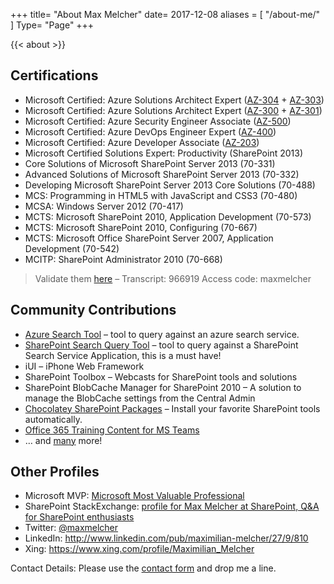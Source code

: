 +++
title= "About Max Melcher"
date= 2017-12-08
aliases = [
    "/about-me/"
]
Type= "Page"
+++

{{< about >}}

<!---
contact details:
{{< fancybox "" "qrcode_mme.png" "QRCode" "single_image" >}}
--->

## Certifications

- Microsoft Certified: Azure Solutions Architect Expert ([AZ-304](https://docs.microsoft.com/en-us/learn/certifications/exams/az-304) + [AZ-303](https://docs.microsoft.com/en-us/learn/certifications/exams/az-303))
- Microsoft Certified: Azure Solutions Architect Expert ([AZ-300](https://www.microsoft.com/en-us/learning/azure-solutions-architect.aspx) + [AZ-301](https://www.microsoft.com/en-us/learning/azure-solutions-architect.aspx))
- Microsoft Certified: Azure Security Engineer Associate ([AZ-500](https://www.microsoft.com/en-us/learning/azure-security-engineer.aspx))
- Microsoft Certified: Azure DevOps Engineer Expert ([AZ-400](https://www.microsoft.com/en-us/learning/azure-devops.aspx))
- Microsoft Certified: Azure Developer Associate ([AZ-203](https://www.microsoft.com/en-us/learning/azure-developer.aspx))
- Microsoft Certified Solutions Expert: Productivity (SharePoint 2013)
- Core Solutions of Microsoft SharePoint Server 2013 (70-331)
- Advanced Solutions of Microsoft SharePoint Server 2013 (70-332)
- Developing Microsoft SharePoint Server 2013 Core Solutions (70-488)
- MCS: Programming in HTML5 with JavaScript and CSS3 (70-480)
- MCSA: Windows Server 2012 (70-417)
- MCTS: Microsoft SharePoint 2010, Application Development (70-573)
- MCTS: Microsoft SharePoint 2010, Configuring (70-667)
- MCTS: Microsoft Office SharePoint Server 2007, Application Development (70-542)
- MCITP: SharePoint Administrator 2010 (70-668)

> Validate them [here](https://mcp.microsoft.com/anonymous/transcript/validate) –  Transcript: 966919 Access code: maxmelcher
 

## Community Contributions

- [Azure Search Tool](https://github.com/MaxMelcher/AzureSearchTool) – tool to query against an azure search service.
- [SharePoint Search Query Tool](https://github.com/SharePoint/PnP-Tools/tree/master/Solutions/SharePoint.Search.QueryTool) – tool to query against a SharePoint Search Service Application, this is a must have!
- iUI – iPhone Web Framework
- SharePoint Toolbox – Webcasts for SharePoint tools and solutions
- SharePoint BlobCache Manager for SharePoint 2010 – A solution to manage the BlobCache settings from the Central Admin
- [Chocolatey SharePoint Packages](https://github.com/MaxMelcher/ChocolateySharePointPackages) – Install your favorite SharePoint tools automatically.
- [Office 365 Training Content for MS Teams](https://github.com/MaxMelcher/O365Devbootcamp)
- … and [many](https://github.com/MaxMelcher/) more!

## Other Profiles
 - Microsoft MVP: [Microsoft Most Valuable Professional](https://mvp.microsoft.com/en-us/PublicProfile/5002531?fullName=Maximilian%20%20Melcher)
 - SharePoint StackExchange: [profile for Max Melcher at SharePoint, Q&A for SharePoint enthusiasts](http://sharepoint.stackexchange.com/users/10614/max-melcher)
 - Twitter: [@maxmelcher](https://twitter.com/maxmelcher)
 - LinkedIn: http://www.linkedin.com/pub/maximilian-melcher/27/9/810 
 - Xing: https://www.xing.com/profile/Maximilian_Melcher 

Contact Details: Please use the [contact form](/contact/) and drop me a line.
